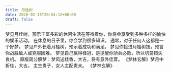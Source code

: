 ```yaml
---
title: 月桂树
date: 2020-02-15T20:54:12+08:00
draft: false
---
```


梦见月桂树，预示丰富多彩的休闲生活在等待着你，你将会享受到多种多样的愉快的娱乐活动。
在休息的日子里，你会学到很多知识。
通常，对于任何人这都是一个好梦。
梦见户外长着月桂树，预示着成功和满足。
梦见你捡进月桂树技，预言你战胜敌人或克服困难。
梦见自己赢得桂冠，是提醒你骄兵必败，所以切莫错失良机。
原版周公解梦：梦风送桂香，大吉，将有意外佳音。
《梦林玄解》梦月中折桂，大吉。
主生贵子，女人主配贵夫。
《梦林玄解》